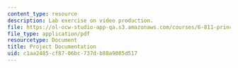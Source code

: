 ```yaml
---
content_type: resource
description: Lab exercise on video production.
file: https://ol-ocw-studio-app-qa.s3.amazonaws.com/courses/6-811-principles-and-practice-of-assistive-technology-fall-2014/c1aa2485cf8706bc737db88a9085d517_MIT6_811F14_Lab3Docmetatin.pdf
file_type: application/pdf
resourcetype: Document
title: Project Documentation
uid: c1aa2485-cf87-06bc-737d-b88a9085d517
---
```

